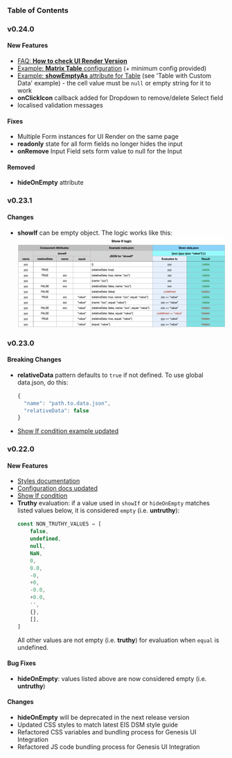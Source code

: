 ### Table of Contents

### v0.24.0
#### New Features
- [FAQ: **How to check UI Render Version**](/docs/faq)
- [Example: **Matrix Table** configuration](/docs/examples#tableMatrix) (+ minimum config provided)
- [Example: **showEmptyAs** attribute for Table](/docs/examples#tableExtraItems) (see 'Table with Custom Data' example) - the cell value must be `null` or empty string for it to work
- **onClickIcon** callback added for Dropdown to remove/delete Select field
- localised validation messages

#### Fixes
- Multiple Form instances for UI Render on the same page
- **readonly** state for all form fields no longer hides the input
- **onRemove** Input Field sets form value to null for the Input

#### Removed
- **hideOnEmpty** attribute
  
### v0.23.1
#### Changes
- **showIf** can be empty object. The logic works like this:
  ![showIf-logic](/static/images/showIf.png)

### v0.23.0

#### Breaking Changes
- **relativeData** pattern defaults to `true` if not defined. To use global data.json, do this:
  ```js
  { 
    "name": "path.to.data.json",
    "relativeData": false
  }
  ```
- [Show If condition example updated](/docs/examples#showIf)


### v0.22.0

#### New Features
- [Styles documentation](/docs/styles)
- [Configuration docs updated](/docs/configuration)
- [Show If condition](/docs/examples#showIf)
- **Truthy** evaluation: if a value used in `showIf` or `hideOnEmpty` matches listed values below, it is considered `empty` (i.e. **untruthy**):
    ```js
    const NON_TRUTHY_VALUES = [
        false,
        undefined,
        null,
        NaN,
        0,
        0.0,
        -0,
        +0,
        -0.0,
        +0.0,
        '',
        {},
        [],
    ]
    ```
    All other values are not empty (i.e. **truthy**) for evaluation when `equal` is undefined.

#### Bug Fixes
- **hideOnEmpty**: values listed above are now considered empty (i.e. **untruthy**)

#### Changes
- **hideOnEmpty** will be deprecated in the next release version
- Updated CSS styles to match latest EIS DSM style guide
- Refactored CSS variables and bundling process for Genesis UI Integration
- Refactored JS code bundling process for Genesis UI Integration
